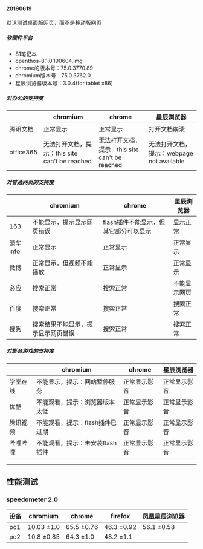 #### 20190619

默认测试桌面版网页，而不是移动版网页

##### 软硬件平台

- S1笔记本
- openthos-8.1.0.190604.img
- chrome的版本号：75.0.3770.89
- chromium版本号：75.0.3762.0
- 星辰浏览器版本号：3.0.4(for tablet x86)

##### 对办公的支持度

|           | chromium                                       | chrome                                         | 星辰浏览器                                |
| --------- | ---------------------------------------------- | ---------------------------------------------- | ----------------------------------------- |
| 腾讯文档  | 正常显示                                       | 正常显示                                       | 打开文档崩溃                              |
| office365 | 无法打开文档，提示：this site can't be reached | 无法打开文档，提示：this site can't be reached | 无法打开文档，提示：webpage not available |



##### 对普通网页的支持度

|          | chromium                           | chrome                                | 星辰浏览器   |
| -------- | ---------------------------------- | ------------------------------------- | ------------ |
| 163      | 不能显示，提示显示网页错误         | flash插件不能显示，但其它部分可以显示 | 显示正常     |
| 清华info | 正常显示                           | 正常显示                              | 正常显示     |
| 微博     | 正常显示，但视频不能播放           | 正常显示                              | 正常显示     |
| 必应     | 搜索正常                           | 搜索正常                              | 不能显示网页 |
| 百度     | 搜索正常                           | 搜索正常                              | 搜索正常     |
| 搜狗     | 搜索结果不能显示，提示显示网页错误 | 搜索正常                              | 搜索正常     |



##### 对影音游戏的支持度

|          | chromium                        | chrome       | 星辰浏览器   |
| -------- | ------------------------------- | ------------ | ------------ |
| 学堂在线 | 不能显示，提示：网站暂停服务    | 正常显示影音 | 正常显示影音 |
| 优酷     | 不能观看，提示：浏览器版本太低  | 正常显示影音 | 正常显示影音 |
| 腾讯视频 | 不能观看，提示：flash插件已过期 | 正常显示影音 | 正常显示影音 |
| 哔哩哔哩 | 不能观看，提示：未安装flash插件 | 正常显示影音 | 正常显示影音 |

***
## 性能测试
### speedometer 2.0
|设备|chromium|chrome|firefox|凤凰星辰浏览器|
|-----|-----|-----|-----|-----|
|pc1|10.03  ±1.0|65.5  ±0.76|46.3  ±0.92|56.1  ±0.58|
|pc2|10.8  ±0.85|64.3  ±1.0|48.2  ±1.1||
